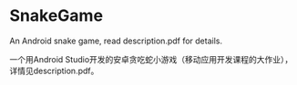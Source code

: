 # SnakeGame
An Android snake game, read description.pdf for details.

一个用Android Studio开发的安卓贪吃蛇小游戏（移动应用开发课程的大作业），详情见description.pdf。
